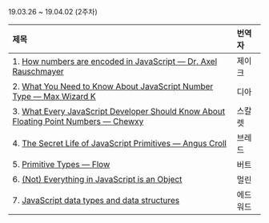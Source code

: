 19.03.26 ~ 19.04.02 (2주차)

| 제목 | 번역자 |
|:--------|:----|
| 1. [How numbers are encoded in JavaScript — Dr. Axel Rauschmayer](http://2ality.com/2012/04/number-encoding.html) | 제이크 |
| 2. [What You Need to Know About JavaScript Number Type — Max Wizard K](https://medium.com/dailyjs/javascripts-number-type-8d59199db1b6) | 디아 |
| 3. [What Every JavaScript Developer Should Know About Floating Point Numbers — Chewxy](https://blog.chewxy.com/2014/02/24/what-every-javascript-developer-should-know-about-floating-point-numbers/) | 스칼렛 |
| 4. [The Secret Life of JavaScript Primitives — Angus Croll](https://javascriptweblog.wordpress.com/2010/09/27/the-secret-life-of-javascript-primitives/) | 브레드 |
| 5. [Primitive Types — Flow](https://flow.org/en/docs/types/primitives/) | 버트 |
| 6. [(Not) Everything in JavaScript is an Object](http://blog.brew.com.hk/not-everything-in-javascript-is-an-object/) | 멀린 |
| 7. [JavaScript data types and data structures](https://developer.mozilla.org/en-US/docs/Web/JavaScript/Data_structures#Primitive_values) | 에드워드 |

